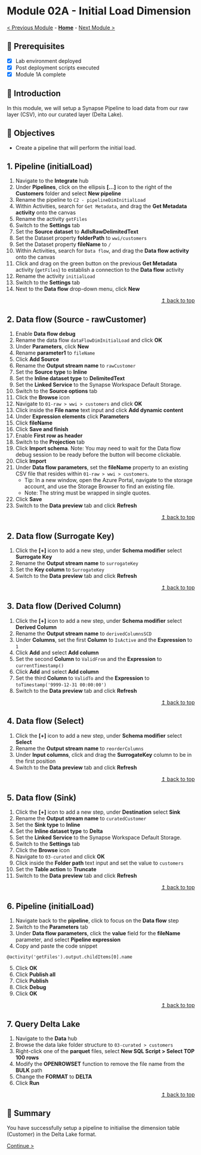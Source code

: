 # Module 02A - Initial Load Dimension

[< Previous Module](../modules/module01b.md) - **[Home](../README.md)** - [Next Module >](../modules/module02b.md)

## :thinking: Prerequisites

- [x] Lab environment deployed
- [x] Post deployment scripts executed
- [x] Module 1A complete

## :loudspeaker: Introduction

In this module, we will setup a Synapse Pipeline to load data from our raw layer (CSV), into our curated layer (Delta Lake).

## :dart: Objectives

* Create a pipeline that will perform the initial load.

## 1. Pipeline (initialLoad)

1. Navigate to the **Integrate** hub
2. Under **Pipelines**, click on the ellipsis **[...]** icon to the right of the **Customers** folder and select **New pipeline**
3. Rename the pipeline to `C2 - pipelineDimInitialLoad`
4. Within Activities, search for `Get Metadata`, and drag the **Get Metadata activity** onto the canvas
5. Rename the activity `getFiles`
6. Switch to the **Settings** tab
7. Set the **Source dataset** to **AdlsRawDelimitedText**
8. Set the Dataset property **folderPath** to `wwi/customers`
9. Set the Dataset property **fileName** to `/`
10. Within Activities, search for `Data flow`, and drag the **Data flow activity** onto the canvas
11. Click and drag on the green button on the previous **Get Metadata** activity (`getFiles`) to establish a connection to the **Data flow** activity
11. Rename the activity `initialLoad`
12. Switch to the **Settings** tab
12. Next to the **Data flow** drop-down menu, click **New**

<div align="right"><a href="#module-02a---initial-load-dimension">↥ back to top</a></div>

## 2. Data flow (Source - rawCustomer)

1. Enable **Data flow debug**
2. Rename the data flow `dataFlowDimInitialLoad` and click **OK**
3. Under **Parameters**, click **New**
4. Rename **parameter1** to `fileName`
5. Click **Add Source**
6. Rename the **Output stream name** to `rawCustomer`
7. Set the **Source type** to **Inline**
8. Set the **Inline dataset type** to **DelimitedText**
9. Set the **Linked Service** to the Synapse Workspace Default Storage.
10. Switch to the **Source options** tab
11. Click the **Browse** icon
12. Navigate to `01-raw > wwi > customers` and click **OK**
13. Click inside the **File name** text input and click **Add dynamic content**
14. Under **Expression elements** click **Parameters**
15. Click **fileName**
16. Click **Save and finish**
17. Enable **First row as header**
18. Switch to the **Projection** tab
19. Click **Import schema**. Note: You may need to wait for the Data flow debug session to be ready before the button will become clickable.
20. Click **Import**
21. Under **Data flow parameters**, set the **fileName** property to an existing CSV file that resides within `01-raw > wwi > customers`.
    * Tip: In a new window, open the Azure Portal, navigate to the storage account, and use the Storage Browser to find an existing file.
    * Note: The string must be wrapped in single quotes.
22. Click **Save**
23. Switch to the **Data preview** tab and click **Refresh**

<div align="right"><a href="#module-02a---initial-load-dimension">↥ back to top</a></div>

## 2. Data flow (Surrogate Key)

1. Click the **[+]** icon to add a new step, under **Schema modifier** select **Surrogate Key**
2. Rename the **Output stream name** to `surrogateKey`
3. Set the **Key column** to `SurrogateKey`
4. Switch to the **Data preview** tab and click **Refresh**

<div align="right"><a href="#module-02a---initial-load-dimension">↥ back to top</a></div>

## 3. Data flow (Derived Column)

1. Click the **[+]** icon to add a new step, under **Schema modifier** select **Derived Column**
2. Rename the **Output stream name** to `derivedColumnsSCD`
3. Under **Columns**, set the first **Column** to `IsActive` and the **Expression** to `1`
4. Click **Add** and select **Add column**
5. Set the second **Column** to `ValidFrom` and the **Expression** to `currentTimestamp()`
6. Click **Add** and select **Add column**
7. Set the third **Column** to `ValidTo` and the **Expression** to `toTimestamp('9999-12-31 00:00:00')`
8. Switch to the **Data preview** tab and click **Refresh**

<div align="right"><a href="#module-02a---initial-load-dimension">↥ back to top</a></div>

## 4. Data flow (Select)

1. Click the **[+]** icon to add a new step, under **Schema modifier** select **Select**
2. Rename the **Output stream name** to `reorderColumns`
3. Under **Input columns**, click and drag the **SurrogateKey** column to be in the first position
4. Switch to the **Data preview** tab and click **Refresh**

<div align="right"><a href="#module-02a---initial-load-dimension">↥ back to top</a></div>

## 5. Data flow (Sink)

1. Click the **[+]** icon to add a new step, under **Destination** select **Sink**
2. Rename the **Output stream name** to `curatedCustomer`
3. Set the **Sink type** to **Inline**
4. Set the **Inline dataset type** to **Delta**
5. Set the **Linked Service** to the Synapse Workspace Default Storage.
6. Switch to the **Settings** tab
7. Click the **Browse** icon
8. Navigate to `03-curated` and click **OK**
9. Click inside the **Folder path** text input and set the value to `customers`
10. Set the **Table action** to **Truncate**
11. Switch to the **Data preview** tab and click **Refresh**

<div align="right"><a href="#module-02a---initial-load-dimension">↥ back to top</a></div>

## 6. Pipeline (initialLoad)

1. Navigate back to the **pipeline**, click to focus on the **Data flow** step
2. Switch to the **Parameters** tab
3. Under **Data flow parameters**, click the **value** field for the **fileName** parameter, and select **Pipeline expression**
4. Copy and paste the code snippet
```
@activity('getFiles').output.childItems[0].name
```
5. Click **OK**
6. Click **Publish all**
7. Click **Publish**
8. Click **Debug**
9. Click **OK**

<div align="right"><a href="#module-02a---initial-load-dimension">↥ back to top</a></div>

## 7. Query Delta Lake

1. Navigate to the **Data** hub
2. Browse the data lake folder structure to `03-curated > customers`
3. Right-click one of the **parquet** files, select **New SQL Script > Select TOP 100 rows**
4. Modify the **OPENROWSET** function to remove the file name from the **BULK** path
5. Change the **FORMAT** to **DELTA**
6. Click **Run**

<div align="right"><a href="#module-02a---initial-load-dimension">↥ back to top</a></div>

## :tada: Summary

You have successfully setup a pipeline to initialise the dimension table (Customer) in the Delta Lake format.

[Continue >](../modules/module02b.md)